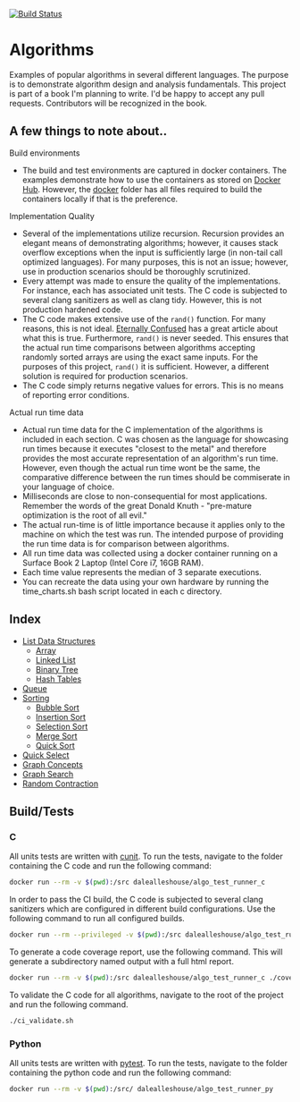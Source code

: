 [![Build Status](https://travis-ci.com/dalealleshouse/algorithms.svg?branch=master)](https://travis-ci.com/dalealleshouse/algorithms)

# Algorithms
Examples of popular algorithms in several different languages. The purpose is to
demonstrate algorithm design and analysis fundamentals. This project is part of
a book I'm planning to write. I'd be happy to accept any pull requests.
Contributors will be recognized in the book.

## A few things to note about..

Build environments
- The build and test environments are captured in docker containers. The
    examples demonstrate how to use the containers as stored on [Docker
    Hub](https://hub.docker.com). However, the [docker](docker/) folder has all
    files required to build the containers locally if that is the preference.

Implementation Quality
* Several of the implementations utilize recursion. Recursion provides an
    elegant means of demonstrating algorithms; however, it causes stack overflow
    exceptions when the input is sufficiently large (in non-tail call optimized
    languages). For many purposes, this is not an issue; however, use in
    production scenarios should be thoroughly scrutinized.
* Every attempt was made to ensure the quality of the implementations. For 
    instance, each has associated unit tests. The C code is subjected to several
    clang sanitizers as well as clang tidy. However, this is not production
    hardened code.
* The C code makes extensive use of the `rand()` function. For many
    reasons, this is not ideal. [Eternally
    Confused](http://www.eternallyconfuzzled.com/arts/jsw_art_rand.aspx) has a
    great article about what this is true. Furthermore, `rand()` is never
    seeded. This ensures that the actual run time comparisons between algorithms
    accepting randomly sorted arrays are using the exact same inputs.  For the
    purposes of this project, `rand()` it is sufficient. However, a different
    solution is required for production scenarios.
* The C code simply returns negative values for errors. This is no means of
    reporting error conditions.

Actual run time data
* Actual run time data for the C implementation of the algorithms is included 
    in each section. C was chosen as the language for showcasing run times
    because it executes "closest to the metal" and therefore provides the most
    accurate representation of an algorithm's run time. However, even though the
    actual run time wont be the same, the comparative difference between the run
    times should be commiserate in your language of choice.
* Milliseconds are close to non-consequential for most applications. Remember
    the words of the great Donald Knuth - "pre-mature optimization is the root
    of all evil."
* The actual run-time is of little importance because it applies only to the
    machine on which the test was run. The intended purpose of providing the run
    time data is for comparison between algorithms.
* All run time data was collected using a docker container running on a Surface
    Book 2 Laptop (Intel Core i7, 16GB RAM).
* Each time value represents the median of 3 separate executions.
* You can recreate the data using your own hardware by running the
    time_charts.sh bash script located in each c directory.

## Index

* [List Data Structures](list_data_structures/)
    * [Array](list_data_structures/README.md#arrays)
    * [Linked List](list_data_structures/README.md#linked-lists)
    * [Binary Tree](list_data_structures/README.md#binary-trees)
    * [Hash Tables](list_data_structures/README.md#hash-tables)
* [Queue](queue/)
* [Sorting](sorting/)
    * [Bubble Sort](sorting/README.md#bubble-sort)
    * [Insertion Sort](sorting/README.md#insertion-sort)
    * [Selection Sort](sorting/README.md#selection-sort)
    * [Merge Sort](sorting/README.md#merge-sort)
    * [Quick Sort](sorting/README.md#quick-sort)
* [Quick Select](quick_select/)
* [Graph Concepts](graph_concepts/)
* [Graph Search](graph_search/)
* [Random Contraction](random_contraction/)

## Build/Tests
### C
All units tests are written with
[cunit](http://cunit.sourceforge.net/doc/index.html). To run the tests,
navigate to the folder containing the C code and run the following command:

``` bash
docker run --rm -v $(pwd):/src dalealleshouse/algo_test_runner_c
```

In order to pass the CI build, the C code is subjected to several clang
sanitizers which are configured in different build configurations. Use the
following command to run all configured builds.

``` bash
docker run --rm --privileged -v $(pwd):/src dalealleshouse/algo_test_runner_c ./validate.sh
```

To generate a code coverage report, use the following command. This will
generate a subdirectory named output with a full html report.

``` bash
docker run --rm -v $(pwd):/src dalealleshouse/algo_test_runner_c ./coverage.sh
```

To validate the C code for all algorithms, navigate to the root of the project
and run the following command.

``` bash
./ci_validate.sh
```

### Python
All units tests are written with [pytest](https://docs.pytest.org/en/latest/).
To run the tests, navigate to the folder containing the python code and run the
following command:

``` bash
docker run --rm -v $(pwd):/src/ dalealleshouse/algo_test_runner_py
```
